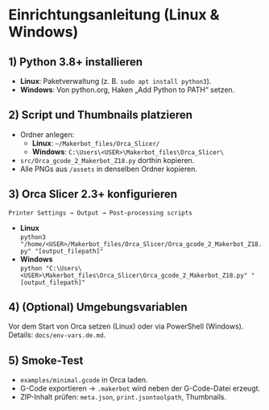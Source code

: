# Einrichtungsanleitung (Linux & Windows)

## 1) Python 3.8+ installieren
- **Linux**: Paketverwaltung (z. B. `sudo apt install python3`).
- **Windows**: Von python.org, Haken „Add Python to PATH“ setzen.

## 2) Script und Thumbnails platzieren
- Ordner anlegen:
  - **Linux**: `~/Makerbot_files/Orca_Slicer/`
  - **Windows**: `C:\Users\<USER>\Makerbot_files\Orca_Slicer\`
- `src/Orca_gcode_2_Makerbot_Z18.py` dorthin kopieren.
- Alle PNGs aus `/assets` in denselben Ordner kopieren.

## 3) Orca Slicer 2.3+ konfigurieren
`Printer Settings → Output → Post-processing scripts`
- **Linux**  
  `python3 "/home/<USER>/Makerbot_files/Orca_Slicer/Orca_gcode_2_Makerbot_Z18.py" "[output_filepath]"`
- **Windows**  
  `python "C:\Users\<USER>\Makerbot_files\Orca_Slicer\Orca_gcode_2_Makerbot_Z18.py" "[output_filepath]"`

## 4) (Optional) Umgebungsvariablen
Vor dem Start von Orca setzen (Linux) oder via PowerShell (Windows).  
Details: `docs/env-vars.de.md`.

## 5) Smoke-Test
- `examples/minimal.gcode` in Orca laden.
- G-Code exportieren → `.makerbot` wird neben der G-Code-Datei erzeugt.
- ZIP-Inhalt prüfen: `meta.json`, `print.jsontoolpath`, Thumbnails.
